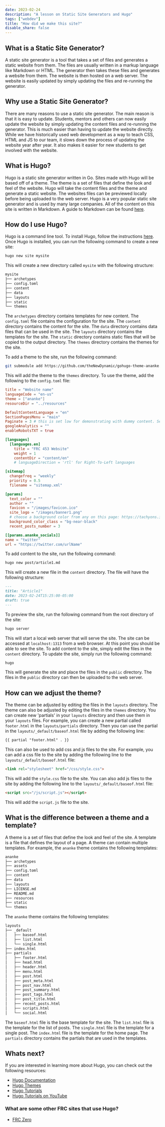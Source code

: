 ```yaml
---
date: 2023-02-24
description: "A lesson on Static Site Generators and Hugo"
tags: ["webdev"]
title: "How did we make this site?"
disable_share: false
---
```


## What is a Static Site Generator?

A static site generator is a tool that takes a set of files and generates a static website from them. The files are usually written in a markup language like Markdown or HTML. The generator then takes these files and generates a website from them. The website is then hosted on a web server. The website is easily updated by simply updating the files and re-running the generator.

## Why use a Static Site Generator?

There are many reasons to use a static site generator. The main reason is that it is easy to update. Students, mentors and others can now easily update the website by simply updating the content files and re-running the generator. This is much easier than having to update the website directly. While we have historically used web development as a way to teach CSS, HTML and JS to our team, it slows down the process of updating the website year after year. It also makes it easier for new students to get involved with the website.

## What is Hugo?

Hugo is a static site generator written in Go. Sites made with Hugo will be based off of a theme. The theme is a set of files that define the look and feel of the website. Hugo will take the content files and the theme and generate a static website. The websites files can be previewed locally before being uploaded to the web server. Hugo is a very popular static site generator and is used by many large companies. All of the content on this site is written in Markdown. A guide to Markdown can be found [here](https://www.markdownguide.org/).

## How do I use Hugo?

Hugo is a command line tool. To install Hugo, follow the instructions [here](https://gohugo.io/getting-started/installing/). Once Hugo is installed, you can run the following command to create a new site:

```bash
hugo new site mysite
```

This will create a new directory called `mysite` with the following structure:

```bash
mysite
├── archetypes
├── config.toml
├── content
├── data
├── layouts
├── static
└── themes
```

The `archetypes` directory contains templates for new content. The `config.toml` file contains the configuration for the site. The `content` directory contains the content for the site. The `data` directory contains data files that can be used in the site. The `layouts` directory contains the templates for the site. The `static` directory contains static files that will be copied to the output directory. The `themes` directory contains the themes for the site.

To add a theme to the site, run the following command:

```bash
git submodule add https://github.com/theNewDynamic/gohugo-theme-ananke.git /themes/ananke
```

This will add the theme to the `themes` directory. To use the theme, add the following to the `config.toml` file:

```toml
title = "Website name"
languageCode = "en-us"
theme = ["ananke"]
resourceDir = "../resources"

DefaultContentLanguage = "en"
SectionPagesMenu = "main"
Paginate = 3 # this is set low for demonstrating with dummy content. Set to a higher number
googleAnalytics = ""
enableRobotsTXT = true

[languages]
  [languages.en]
    title = "FRC 453 Website"
    weight = 1
    contentDir = "content/en"
    # languageDirection = 'rtl' for Right-To-Left languages

[sitemap]
  changefreq = "weekly"
  priority = 0.5
  filename = "sitemap.xml"

[params]
  text_color = ""
  author = ""
  favicon = "/images/favicon.ico"
  site_logo = "/images/banner1.png"
  # choose a background color from any on this page: https://tachyons.io/docs/themes/skins/ and preface it with "bg-"
  background_color_class = "bg-near-black"
  recent_posts_number = 3

[[params.ananke_socials]]
name = "twitter"
url = "https://twitter.com/urlName"
```

To add content to the site, run the following command:

```bash
hugo new post/article1.md
```

This will create a new file in the `content` directory. The file will have the following structure:

```markdown
---
title: "Article1"
date: 2023-02-24T15:25:00-05:00
draft: true
---

```

To preview the site, run the following command from the root directory of the site:

```bash
hugo server
```

This will start a local web server that will serve the site. The site can be accessed at `localhost:1313` from a web browser. At this point you should be able to see the site. To add content to the site, simply edit the files in the `content` directory. To update the site, simply run the following command:

```bash
hugo
```

This will generate the site and place the files in the `public` directory. The files in the `public` directory can then be uploaded to the web server.

## How can we adjust the theme?

The theme can be adjusted by editing the files in the `layouts` directory. The theme can also be adjusted by editing the files in the `themes` directory. You can create new 'partials' in your `layouts` directory and then use them in your `layouts` files. For example, you can create a new partial called `footer.html` in the `layouts/partials` directory. Then you can use the partial in the `layouts/_default/baseof.html` file by adding the following line:

```html
{{ partial "footer.html" . }}
```

This can also be used to add css and js files to the site. For example, you can add a css file to the site by adding the following line to the `layouts/_default/baseof.html` file:

```html
<link rel="stylesheet" href="/css/style.css">
```

This will add the `style.css` file to the site. You can also add js files to the site by adding the following line to the `layouts/_default/baseof.html` file:

```html
<script src="/js/script.js"></script>
```

This will add the `script.js` file to the site.

## What is the difference between a theme and a template?

A theme is a set of files that define the look and feel of the site. A template is a file that defines the layout of a page. A theme can contain multiple templates. For example, the `ananke` theme contains the following templates:

```bash
ananke
├── archetypes
├── assets
├── config.toml
├── content
├── data
├── layouts
├── LICENSE.md
├── README.md
├── resources
├── static
└── themes
```

The `ananke` theme contains the following templates:

```bash
layouts
├── _default
│   ├── baseof.html
│   ├── list.html
│   └── single.html
├── index.html
├── partials
│   ├── footer.html
│   ├── head.html
│   ├── header.html
│   ├── menu.html
│   ├── post.html
│   ├── post_meta.html
│   ├── post_nav.html
│   ├── post_summary.html
│   ├── post_tags.html
│   ├── post_title.html
│   ├── recent_posts.html
│   ├── scripts.html
│   └── social.html

```

The `baseof.html` file is the base template for the site. The `list.html` file is the template for the list of posts. The `single.html` file is the template for a single post. The `index.html` file is the template for the home page. The `partials` directory contains the partials that are used in the templates.

## Whats next?

If you are interested in learning more about Hugo, you can check out the following resources:

* [Hugo Documentation](https://gohugo.io/documentation/)
* [Hugo Themes](https://themes.gohugo.io/)
* [Hugo Tutorials](https://gohugo.io/getting-started/quick-start/)
* [Hugo Tutorials on YouTube](https://www.youtube.com/results?search_query=hugo+ssg+tutorial)

### What are some other FRC sites that use Hugo?

* [FRC Zero](https://frczero.org)
